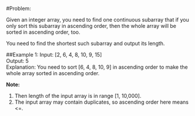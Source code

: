 #Problem:

Given an integer array, you need to find one continuous subarray that if you only sort this subarray in ascending order, then the whole array will be sorted in ascending order, too.

You need to find the shortest such subarray and output its length.

##Example 1:
	Input: [2, 6, 4, 8, 10, 9, 15]  
	Output: 5  
	Explanation: You need to sort [6, 4, 8, 10, 9] in ascending order to make the whole array sorted in ascending order.  

**Note:**
1. Then length of the input array is in range [1, 10,000].
2. The input array may contain duplicates, so ascending order here means <=.
